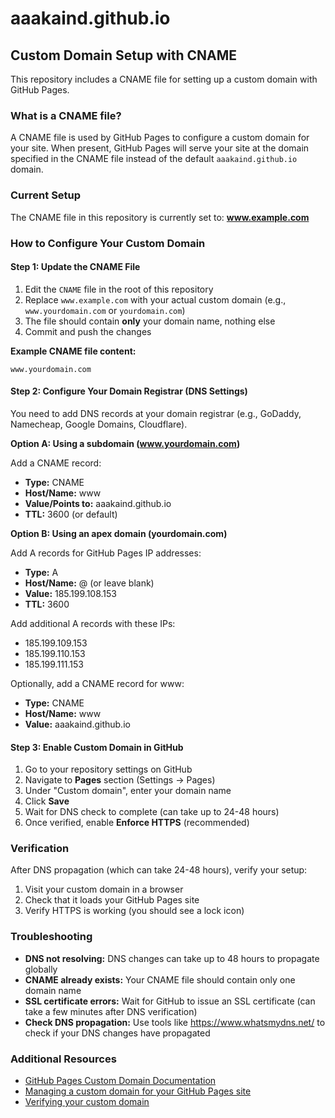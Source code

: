 # aaakaind.github.io

## Custom Domain Setup with CNAME

This repository includes a CNAME file for setting up a custom domain with GitHub Pages.

### What is a CNAME file?

A CNAME file is used by GitHub Pages to configure a custom domain for your site. When present, GitHub Pages will serve your site at the domain specified in the CNAME file instead of the default `aaakaind.github.io` domain.

### Current Setup

The CNAME file in this repository is currently set to: **www.example.com**

### How to Configure Your Custom Domain

#### Step 1: Update the CNAME File

1. Edit the `CNAME` file in the root of this repository
2. Replace `www.example.com` with your actual custom domain (e.g., `www.yourdomain.com` or `yourdomain.com`)
3. The file should contain **only** your domain name, nothing else
4. Commit and push the changes

**Example CNAME file content:**
```
www.yourdomain.com
```

#### Step 2: Configure Your Domain Registrar (DNS Settings)

You need to add DNS records at your domain registrar (e.g., GoDaddy, Namecheap, Google Domains, Cloudflare).

**Option A: Using a subdomain (www.yourdomain.com)**

Add a CNAME record:
- **Type:** CNAME
- **Host/Name:** www
- **Value/Points to:** aaakaind.github.io
- **TTL:** 3600 (or default)

**Option B: Using an apex domain (yourdomain.com)**

Add A records for GitHub Pages IP addresses:
- **Type:** A
- **Host/Name:** @ (or leave blank)
- **Value:** 185.199.108.153
- **TTL:** 3600

Add additional A records with these IPs:
- 185.199.109.153
- 185.199.110.153
- 185.199.111.153

Optionally, add a CNAME record for www:
- **Type:** CNAME
- **Host/Name:** www
- **Value:** aaakaind.github.io

#### Step 3: Enable Custom Domain in GitHub

1. Go to your repository settings on GitHub
2. Navigate to **Pages** section (Settings → Pages)
3. Under "Custom domain", enter your domain name
4. Click **Save**
5. Wait for DNS check to complete (can take up to 24-48 hours)
6. Once verified, enable **Enforce HTTPS** (recommended)

### Verification

After DNS propagation (which can take 24-48 hours), verify your setup:

1. Visit your custom domain in a browser
2. Check that it loads your GitHub Pages site
3. Verify HTTPS is working (you should see a lock icon)

### Troubleshooting

- **DNS not resolving:** DNS changes can take up to 48 hours to propagate globally
- **CNAME already exists:** Your CNAME file should contain only one domain name
- **SSL certificate errors:** Wait for GitHub to issue an SSL certificate (can take a few minutes after DNS verification)
- **Check DNS propagation:** Use tools like https://www.whatsmydns.net/ to check if your DNS changes have propagated

### Additional Resources

- [GitHub Pages Custom Domain Documentation](https://docs.github.com/en/pages/configuring-a-custom-domain-for-your-github-pages-site)
- [Managing a custom domain for your GitHub Pages site](https://docs.github.com/en/pages/configuring-a-custom-domain-for-your-github-pages-site/managing-a-custom-domain-for-your-github-pages-site)
- [Verifying your custom domain](https://docs.github.com/en/pages/configuring-a-custom-domain-for-your-github-pages-site/verifying-your-custom-domain-for-github-pages)